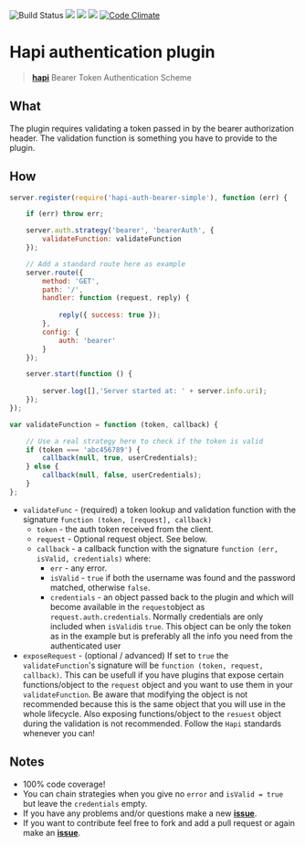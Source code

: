 ![Build Status](https://travis-ci.org/Salesflare/hapi-auth-bearer-simple.svg?branch=master)  ![](https://david-dm.org/salesflare/hapi-auth-bearer-simple.svg) ![](https://david-dm.org/salesflare/hapi-auth-bearer-simple/dev-status.svg) ![](https://david-dm.org/salesflare/hapi-auth-bearer-simple/peer-status.svg)
[![Code Climate](https://codeclimate.com/github/Salesflare/hapi-auth-bearer-simple/badges/gpa.svg)](https://codeclimate.com/github/Salesflare/hapi-auth-bearer-simple)

# Hapi authentication plugin

> [**hapi**](https://github.com/hapijs/hapi) Bearer Token Authentication Scheme

## What
The plugin requires validating a token passed in by the bearer authorization header. The validation function is something you have to provide to the plugin.

## How

```javascript
server.register(require('hapi-auth-bearer-simple'), function (err) {

    if (err) throw err;

    server.auth.strategy('bearer', 'bearerAuth', {
        validateFunction: validateFunction
    });

    // Add a standard route here as example
    server.route({
        method: 'GET',
        path: '/',
        handler: function (request, reply) {
        
            reply({ success: true });
        },
        config: {
            auth: 'bearer'
        }
    });

    server.start(function () {
    
        server.log([],'Server started at: ' + server.info.uri);
    });
});

var validateFunction = function (token, callback) {

    // Use a real strategy here to check if the token is valid
    if (token === 'abc456789') {
        callback(null, true, userCredentials);
    } else {
        callback(null, false, userCredentials);
    }
};
```

- `validateFunc` - (required) a token lookup and validation function with the signature `function (token, [request], callback)`
    - `token` - the auth token received from the client.
    - `request` - Optional request object. See below.
    - `callback` - a callback function with the signature `function (err, isValid, credentials)` where:
        - `err` - any error.
        - `isValid` - `true` if both the username was found and the password matched, otherwise `false`.
        - `credentials` - an object passed back to the plugin and which will become available in the `request`object as `request.auth.credentials`. Normally credentials are only included when `isValid`is `true`. This object can be only the token as in the example but is preferably all the info you need from the authenticated user
- `exposeRequest` - (optional / advanced) If set to `true` the `validateFunction`'s signature will be `function (token, request, callback)`. This can be usefull if you have plugins that expose certain functions/object to the `request` object and you want to use them in your `validateFunction`. Be aware that modifying the object is not recommended because this is the same object that you will use in the whole lifecycle. Also exposing functions/object to the `resuest` object during the validation is not recommended. Follow the `Hapi` standards whenever you can!

## Notes
 - 100% code coverage!
 - You can chain strategies when you give no `error` and `isValid = true` but leave the `credentials` empty.
 - If you have any problems and/or questions make a new [**issue**](https://github.com/Salesflare/hapi-auth-bearer-simple/issues).
 - If you want to contribute feel free to fork and add a pull request or again make an [**issue**](https://github.com/Salesflare/hapi-auth-bearer-simple/issues).
